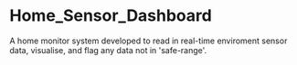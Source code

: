 # Home_Sensor_Dashboard
A home monitor system developed to read in real-time enviroment sensor data, visualise, and flag any data not in 'safe-range'.

